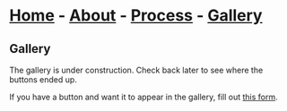 # [Home](./index.md) - [About](./about.md) - [Process](./process.md) - [Gallery](./gallery.md)

## Gallery

The gallery is under construction. Check back later to see where the buttons ended up.

If you have a button and want it to appear in the gallery, fill out [this form](https://forms.gle/dZs7Y66ZK1HYqRoA7).
